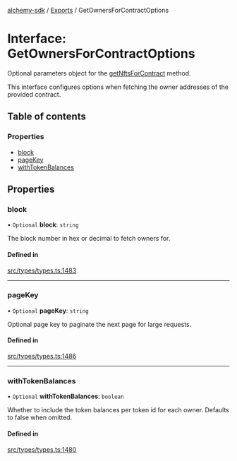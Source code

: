 [alchemy-sdk](../README.md) / [Exports](../modules.md) / GetOwnersForContractOptions

# Interface: GetOwnersForContractOptions

Optional parameters object for the [getNftsForContract](../classes/NftNamespace.md#getnftsforcontract) method.

This interface configures options when fetching the owner addresses of the
provided contract.

## Table of contents

### Properties

- [block](GetOwnersForContractOptions.md#block)
- [pageKey](GetOwnersForContractOptions.md#pagekey)
- [withTokenBalances](GetOwnersForContractOptions.md#withtokenbalances)

## Properties

### block

• `Optional` **block**: `string`

The block number in hex or decimal to fetch owners for.

#### Defined in

[src/types/types.ts:1483](https://github.com/alchemyplatform/alchemy-sdk-js/blob/dc20ee4/src/types/types.ts#L1483)

___

### pageKey

• `Optional` **pageKey**: `string`

Optional page key to paginate the next page for large requests.

#### Defined in

[src/types/types.ts:1486](https://github.com/alchemyplatform/alchemy-sdk-js/blob/dc20ee4/src/types/types.ts#L1486)

___

### withTokenBalances

• `Optional` **withTokenBalances**: `boolean`

Whether to include the token balances per token id for each owner. Defaults
to false when omitted.

#### Defined in

[src/types/types.ts:1480](https://github.com/alchemyplatform/alchemy-sdk-js/blob/dc20ee4/src/types/types.ts#L1480)
